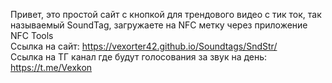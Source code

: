 Привет, это простой сайт с кнопкой для трендового видео с тик ток, так называемый SoundTag, загружаете на NFC метку через приложение NFC Tools <br />
Ссылка на сайт: https://vexorter42.github.io/Soundtags/SndStr/ <br />
Ссылка на ТГ канал где будут голосования за звук на день: https://t.me/Vexkon
